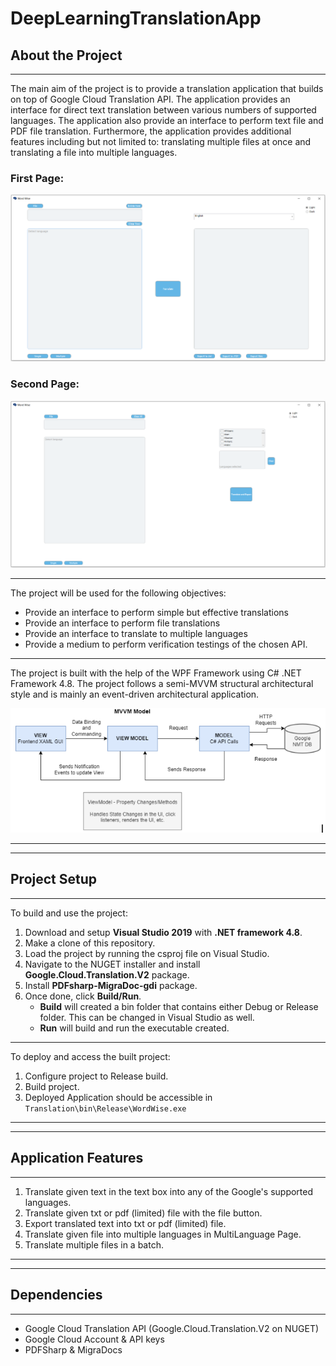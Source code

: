 # DeepLearningTranslationApp

## About the Project

---

The main aim of the project is to provide a translation application that builds on top of Google Cloud Translation API. The application provides an interface for direct text translation between various numbers of supported languages. The application also provide an interface to perform text file and PDF file translation. Furthermore, the application provides additional features including but not limited to: translating multiple files at once and translating a file into multiple languages.

### First Page:

![alt text](/TranslationApp/Images/WordWiseFirstPage.PNG)

### Second Page:

![alt text](/TranslationApp/Images/WordWiseSecondPage.PNG)

---

The project will be used for the following objectives:

- Provide an interface to perform simple but effective translations
- Provide an interface to perform file translations
- Provide an interface to translate to multiple languages
- Provide a medium to perform verification testings of the chosen API.

---

The project is built with the help of the WPF Framework using C# .NET Framework 4.8. The project follows a semi-MVVM structural architectural style and is mainly an event-driven architectural application.

![alt text](/TranslationApp/Images/Architecture.PNG)

---

---

## Project Setup

---

To build and use the project:

1. Download and setup **Visual Studio 2019** with **.NET framework 4.8**.
2. Make a clone of this repository.
3. Load the project by running the csproj file on Visual Studio.
4. Navigate to the NUGET installer and install **Google.Cloud.Translation.V2** package.
5. Install **PDFsharp-MigraDoc-gdi** package.
6. Once done, click **Build/Run**.
   - **Build** will created a bin folder that contains either Debug or Release folder. This can be changed in Visual Studio as well.
   - **Run** will build and run the executable created.

---

To deploy and access the built project:

1. Configure project to Release build.
2. Build project.
3. Deployed Application should be accessible in `Translation\bin\Release\WordWise.exe`

---

---

## Application Features

---

1. Translate given text in the text box into any of the Google's supported languages.
2. Translate given txt or pdf (limited) file with the file button.
3. Export translated text into txt or pdf (limited) file.
4. Translate given file into multiple languages in MultiLanguage Page.
5. Translate multiple files in a batch.

---

---

## Dependencies

---

- Google Cloud Translation API (Google.Cloud.Translation.V2 on NUGET)
- Google Cloud Account & API keys
- PDFSharp & MigraDocs
